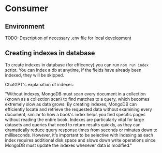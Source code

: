 # Consumer

## Environment

TODO: Description of necessary .env file for local development

## Creating indexes in database

To create indexes in database (for efficency) you can run `npm run index` script. You can index a db at anytime, if the fields have already been indexed, they will be skipped.

ChatGPT's explanation of indexes:

"Without indexes, MongoDB must scan every document in a collection (known as a collection scan) to find matches to a query, which becomes extremely slow as data grows. By creating indexes, MongoDB can efficiently locate and retrieve the requested data without examining every document, similar to how a book's index helps you find specific pages without reading the entire book. Indexes are particularly vital for large datasets and queries that need to return results quickly, as they can dramatically reduce query response times from seconds or minutes down to milliseconds. However, it's important to be selective with indexing as each index requires additional disk space and slows down write operations since MongoDB must update the indexes whenever data is modified."
